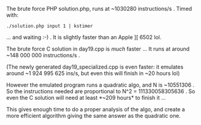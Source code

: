 The brute force PHP solution.php, runs at ~1030280 instructions/s .
Timed with:

    ./solution.php input 1 | kstimer

... and waiting :-) . It is slightly faster than an Apple ][ 6502 lol.


The brute force C solution in day19.cpp is *much* faster ...
It runs at around ~148 000 000 instructions/s .

(The newly generated day19_specialized.cpp is even faster:
it emulates around ~1 924 995 625 ins/s, but even this will finish in ~20 hours lol)

However the emulated program runs a quadratic algo, and N is ~10551306 .
So the instructions needed are proportional to N^2 = 111330058305636 .
So even the C solution will need at least *~209 hours* to finish it ...

This gives enough time to do a proper analysis of the algo, and create
a more efficient algorithm giving the same answer as the quadratic one.